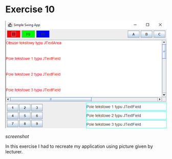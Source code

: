 # Exercise 10
![](images/ex_10.png)

*screenshot*

In this exercise I had to recreate my application using picture given by lecturer.
